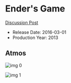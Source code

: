 # Ender's Game

[Discussion Post](https://www.avsforum.com/threads/bass-eq-for-filtered-movies.2995212/post-56916336)

* Release Date: 2016-03-01
* Production Year: 2013

## Atmos

![img 0](https://i.imgur.com/NpsiS9O.jpg)

![img 1](https://i.imgur.com/3iXBQKY.png)

